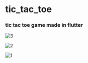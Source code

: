 # tic_tac_toe 

### tic tac toe game made in flutter



![3](https://github.com/poteznyszymon/tic-tac-toe_flutter/assets/77408864/e1610d4d-04db-4fe2-b87e-58a174f14632)

![2](https://github.com/poteznyszymon/tic-tac-toe_flutter/assets/77408864/f1c3fc99-3fb0-48dd-90b4-c276c75a1d2e)

![1](https://github.com/poteznyszymon/tic-tac-toe_flutter/assets/77408864/aafa4e6d-b207-4d48-8341-beb3a808a9c5)
